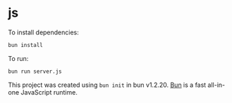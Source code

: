 # js

To install dependencies:

```bash
bun install
```

To run:

```bash
bun run server.js
```

This project was created using `bun init` in bun v1.2.20. [Bun](https://bun.com) is a fast all-in-one JavaScript runtime.
